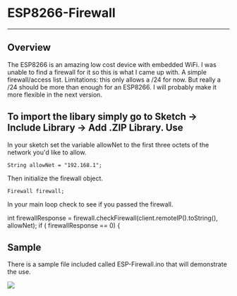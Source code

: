 # ESP8266-Firewall
-----

Overview
----
The ESP8266 is an amazing low cost device with embedded WiFi. I was unable to find a firewall for it so this is what I came up with. A simple firewall/access list. Limitations: this only allows a /24 for now. But really a /24 should be more than enough for an ESP8266. I will probably make it more flexible in the next version. 

To import the libary simply go to Sketch -> Include Library -> Add .ZIP Library. 
Use 
----

In your sketch set the variable allowNet to the first three octets of the network you'd like to allow. 

    String allowNet = "192.168.1";

Then initialize the firewall object. 

    Firewall firewall;


In your main loop check to see if you passed the firewall. 


   int firewallResponse = firewall.checkFirewall(client.remoteIP().toString(), allowNet);
    if ( firewallResponse == 0) {


Sample
---
There is a sample file included called ESP-Firewall.ino that will demonstrate the use. 

![](https://raw.githubusercontent.com/joemcmanus/ESP8266-Firewall/master/screenshot.png)

